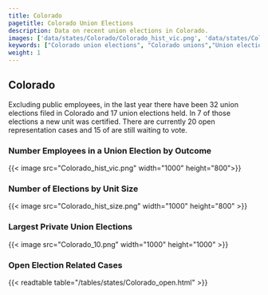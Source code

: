 ```yaml
---
title: Colorado
pagetitle: Colorado Union Elections
description: Data on recent union elections in Colorado.
images: ['data/states/Colorado/Colorado_hist_vic.png', 'data/states/Colorado/Colorado_hist_size.png', 'data/states/Colorado/Colorado_10.png']
keywords: ["Colorado union elections", "Colorado unions","Union elections"]
weight: 1
---
```

##  Colorado

Excluding public employees, in the last year there have been 32 union elections filed in Colorado and 17 union elections held. In 7 of those elections a new unit was certified. There are currently 20 open representation cases and 15 of are still waiting to vote.

### Number Employees in a Union Election by Outcome
{{< image src="Colorado_hist_vic.png" width="1000" height="800">}}

### Number of Elections by Unit Size
{{< image src="Colorado_hist_size.png" width="1000" height="800" >}}

### Largest Private Union Elections
{{< image src="Colorado_10.png" width="1000" height="1000"  >}}

### Open Election Related Cases
{{< readtable table="/tables/states/Colorado_open.html" >}}

